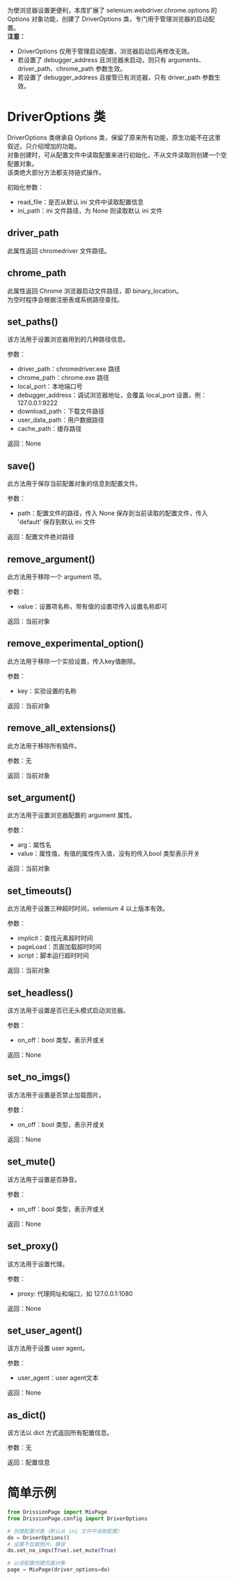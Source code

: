 为使浏览器设置更便利，本库扩展了 selenium.webdriver.chrome.options 的 Options 对象功能，创建了 DriverOptions 类，专门用于管理浏览器的启动配置。  
**注意：**

- DriverOptions 仅用于管理启动配置，浏览器启动后再修改无效。
- 若设置了 debugger_address 且浏览器未启动，则只有 arguments、driver_path、chrome_path 参数生效。
- 若设置了 debugger_address 且接管已有浏览器，只有 driver_path 参数生效。

# DriverOptions 类

DriverOptions 类继承自 Options 类，保留了原来所有功能，原生功能不在这里叙述，只介绍增加的功能。  
对象创建时，可从配置文件中读取配置来进行初始化，不从文件读取则创建一个空配置对象。  
该类绝大部分方法都支持链式操作。

初始化参数：

- read_file：是否从默认 ini 文件中读取配置信息
- ini_path：ini 文件路径，为 None 则读取默认 ini 文件

## driver_path

此属性返回 chromedriver 文件路径。

## chrome_path

此属性返回 Chrome 浏览器启动文件路径，即 binary_location。  
为空时程序会根据注册表或系统路径查找。

## set_paths()

该方法用于设置浏览器用到的几种路径信息。

参数：

- driver_path：chromedriver.exe 路径
- chrome_path：chrome.exe 路径
- local_port：本地端口号
- debugger_address：调试浏览器地址，会覆盖 local_port 设置，例：127.0.0.1:9222
- download_path：下载文件路径
- user_data_path：用户数据路径
- cache_path：缓存路径

返回：None

## save()

此方法用于保存当前配置对象的信息到配置文件。

参数：

- path：配置文件的路径，传入 None 保存到当前读取的配置文件，传入 'default' 保存到默认 ini 文件

返回：配置文件绝对路径

## remove_argument()

此方法用于移除一个 argument 项。

参数：

- value：设置项名称，带有值的设置项传入设置名称即可

返回：当前对象

## remove_experimental_option()

此方法用于移除一个实验设置，传入key值删除。

参数：

- key：实验设置的名称

返回：当前对象

## remove_all_extensions()

此方法用于移除所有插件。

参数：无

返回：当前对象

## set_argument()

此方法用于设置浏览器配置的 argument 属性。

参数：

- arg：属性名
- value：属性值，有值的属性传入值，没有的传入bool 类型表示开关

返回：当前对象

## set_timeouts()

此方法用于设置三种超时时间，selenium 4 以上版本有效。

参数：

- implicit：查找元素超时时间
- pageLoad：页面加载超时时间
- script：脚本运行超时时间

返回：当前对象

## set_headless()

该方法用于设置是否已无头模式启动浏览器。

参数：

- on_off：bool 类型，表示开或关

返回：None

## set_no_imgs()

该方法用于设置是否禁止加载图片。

参数：

- on_off：bool 类型，表示开或关

返回：None

## set_mute()

该方法用于设置是否静音。

参数：

- on_off：bool 类型，表示开或关

返回：None

## set_proxy()

该方法用于设置代理。

参数：

- proxy: 代理网址和端口，如 127.0.0.1:1080

返回：None

## set_user_agent()

该方法用于设置 user agent。

参数：

- user_agent：user agent文本

返回：None

## as_dict()

该方法以 dict 方式返回所有配置信息。

参数：无

返回：配置信息

# 简单示例

```python
from DrissionPage import MixPage
from DrissionPage.config import DriverOptions

# 创建配置对象（默认从 ini 文件中读取配置）
do = DriverOptions()
# 设置不加载图片、静音
do.set_no_imgs(True).set_mute(True)

# 以该配置创建页面对象
page = MixPage(driver_options=do)
```

